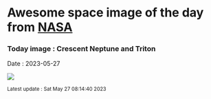 
# Awesome space image of the day from [NASA](https://api.nasa.gov/)

### Today image : Crescent Neptune and Triton
Date : 2023-05-27

![](https://apod.nasa.gov/apod/image/2305/neptunetriton_voyager_960.jpg)

<small>Latest update : Sat May 27 08:14:40 2023</small>
        